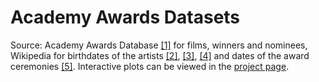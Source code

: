 # Academy Awards Datasets

Source: Academy Awards Database [[1]](http://awardsdatabase.oscars.org/) for films, winners and nominees, Wikipedia for birthdates of the artists [[2]](https://en.wikipedia.org/wiki/Academy_Award_for_Best_Actor), [[3]](https://en.wikipedia.org/wiki/Academy_Award_for_Best_Actress), [[4]](https://en.wikipedia.org/wiki/Academy_Award_for_Best_Director) and dates of the award ceremonies [[5]](https://en.wikipedia.org/wiki/List_of_Academy_Awards_ceremonies). Interactive plots can be viewed in the [project page](http://dcetin.me/en/blog/academy-awards).
